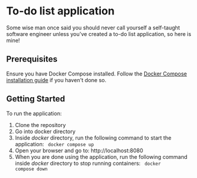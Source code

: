 # To-do list application

Some wise man once said you should never call yourself a self-taught software engineer unless you've created a to-do list application, so here is mine!

## Prerequisites
Ensure you have Docker Compose installed. Follow the [Docker Compose installation guide](https://docs.docker.com/compose/install/) if you haven't done so.
## Getting Started

To run the application:

1. Clone the repository
2. Go into docker directory
3. Inside <i>docker</i> directory, run the following command to start the application:
<code> docker compose up </code>
4. Open your browser and go to: <link>http://localhost:8080</link>
5. When you are done using the application, run the following command inside <i>docker</i> directory to stop running containers:
<code> docker compose down </code>